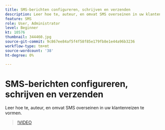 ```yaml
---
title: SMS-berichten configureren, schrijven en verzenden
description: Leer hoe te, auteur, en omvat SMS overseinen in uw klantenreizen te vormen.
feature: SMS
role: User, Administrator
level: Beginner
kt: 10576
thumbnail: 344460.jpg
source-git-commit: 9c867ee84af5f4f58f85e179fb8e1e44a96b3236
workflow-type: tm+mt
source-wordcount: '38'
ht-degree: 0%

---
```


# SMS-berichten configureren, schrijven en verzenden

Leer hoe te, auteur, en omvat SMS overseinen in uw klantenreizen te vormen.

>[!VIDEO](https://video.tv.adobe.com/v/344460?quality=12&learn=on)

